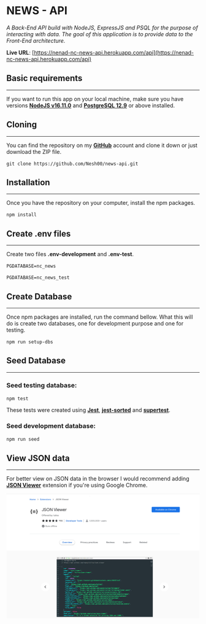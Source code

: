# NEWS - API

_A Back-End API build with NodeJS, ExpressJS and PSQL for the purpose of interacting with data. The goal of this application is to provide data to the Front-End architecture._

**Live URL**: [https://nenad-nc-news-api.herokuapp.com/api](https://nenad-nc-news-api.herokuapp.com/api)

## Basic requirements

---

If you want to run this app on your local machine, make sure you have versions [**NodeJS v16.11.0**](https://nodejs.org/en/) and [**PostgreSQL 12.9**](https://www.postgresql.org/) or above installed.

## Cloning

---

You can find the repository on my [**GitHub**](https://github.com/Nesh00/news-api) account and clone it down or just download the ZIP file.

```
git clone https://github.com/Nesh00/news-api.git
```

## Installation

---

Once you have the repository on your computer, install the npm packages.

```
npm install
```

## Create .env files

---

Create two files **.env-development** and **.env-test**.

```
PGDATABASE=nc_news
```

```
PGDATABASE=nc_news_test
```

## Create Database

---

Once npm packages are installed, run the command bellow. What this will do is create two databases, one for development purpose and one for testing.

```
npm run setup-dbs
```

## Seed Database

---

### Seed testing database:

```
npm test
```

These tests were created using [**Jest**](https://jestjs.io/), [**jest-sorted**](https://www.npmjs.com/package/jest-sorted) and [**supertest**](https://www.npmjs.com/package/supertest).

### Seed development database:

```
npm run seed
```

## View JSON data

---

For better view on JSON data in the browser I would recommend adding [**JSON Viewer**](https://chrome.google.com/webstore/detail/json-viewer/gbmdgpbipfallnflgajpaliibnhdgobh) extension if you're using Google Chrome.

![JSON Viewer](screenshots/JSON_viewer.png)
